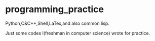 # programming_practice
Python,C&C++,Shell,LaTex,and also common lisp.

Just some codes I(freshman in computer science) wrote for practice.
